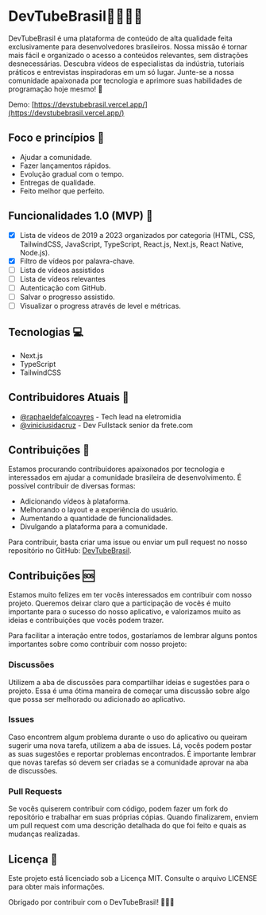 # DevTubeBrasil👨‍💻🇧🇷

DevTubeBrasil é uma plataforma de conteúdo de alta qualidade feita exclusivamente para desenvolvedores brasileiros. Nossa missão é tornar mais fácil e organizado o acesso a conteúdos relevantes, sem distrações desnecessárias. Descubra vídeos de especialistas da indústria, tutoriais práticos e entrevistas inspiradoras em um só lugar. Junte-se a nossa comunidade apaixonada por tecnologia e aprimore suas habilidades de programação hoje mesmo! 🚀

Demo: [https://devstubebrasil.vercel.app/](https://devstubebrasil.vercel.app/)

## Foco e princípios 🎯

- Ajudar a comunidade.
- Fazer lançamentos rápidos.
- Evolução gradual com o tempo.
- Entregas de qualidade.
- Feito melhor que perfeito.

## Funcionalidades 1.0 (MVP) 🚀

- [x] Lista de vídeos de 2019 a 2023 organizados por categoria (HTML, CSS, TailwindCSS, JavaScript, TypeScript, React.js, Next.js, React Native, Node.js).
- [x] Filtro de vídeos por palavra-chave.
- [ ] Lista de vídeos assistidos
- [ ] Lista de vídeos relevantes
- [ ] Autenticação com GitHub.
- [ ] Salvar o progresso assistido.
- [ ] Visualizar o progress através de level e métricas.

## Tecnologias 💻

- Next.js
- TypeScript
- TailwindCSS

## Contribuidores Atuais 👥

- [@raphaeldefalcoayres](https://github.com/raphaeldefalcoayres) - Tech lead na eletromidia
- [@viniciusidacruz](https://github.com/viniciusidacruz) - Dev Fullstack senior da frete.com

## Contribuições 🤝

Estamos procurando contribuidores apaixonados por tecnologia e interessados em ajudar a comunidade brasileira de desenvolvimento. É possível contribuir de diversas formas:

- Adicionando vídeos à plataforma.
- Melhorando o layout e a experiência do usuário.
- Aumentando a quantidade de funcionalidades.
- Divulgando a plataforma para a comunidade.

Para contribuir, basta criar uma issue ou enviar um pull request no nosso repositório no GitHub: [DevTubeBrasil](https://github.com/seu-username/devtube-brasil).

## Contribuições 🆘

Estamos muito felizes em ter vocês interessados em contribuir com nosso projeto. Queremos deixar claro que a participação de vocês é muito importante para o sucesso do nosso aplicativo, e valorizamos muito as ideias e contribuições que vocês podem trazer.

Para facilitar a interação entre todos, gostaríamos de lembrar alguns pontos importantes sobre como contribuir com nosso projeto:

### Discussões

Utilizem a aba de discussões para compartilhar ideias e sugestões para o projeto. Essa é uma ótima maneira de começar uma discussão sobre algo que possa ser melhorado ou adicionado ao aplicativo.

### Issues

Caso encontrem algum problema durante o uso do aplicativo ou queiram sugerir uma nova tarefa, utilizem a aba de issues. Lá, vocês podem postar as suas sugestões e reportar problemas encontrados. É importante lembrar que novas tarefas só devem ser criadas se a comunidade aprovar na aba de discussões.

### Pull Requests

Se vocês quiserem contribuir com código, podem fazer um fork do repositório e trabalhar em suas próprias cópias. Quando finalizarem, enviem um pull request com uma descrição detalhada do que foi feito e quais as mudanças realizadas.

## Licença 📝

Este projeto está licenciado sob a Licença MIT. Consulte o arquivo LICENSE para obter mais informações.

Obrigado por contribuir com o DevTubeBrasil! 🚀🇧🇷

